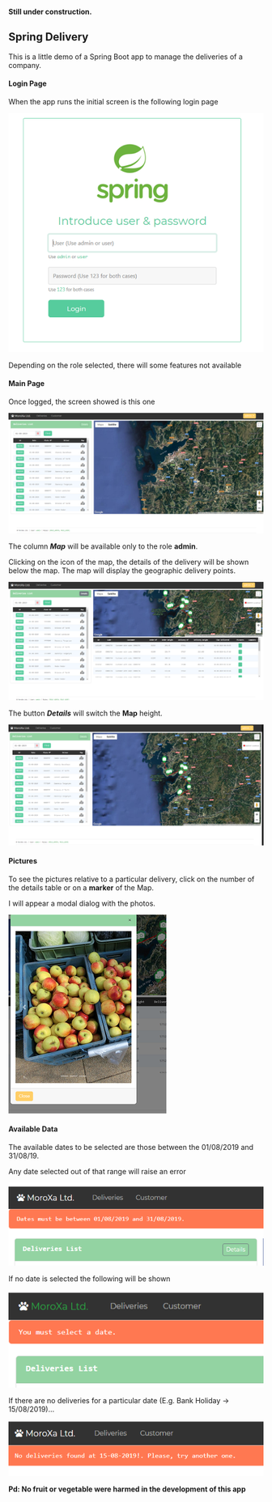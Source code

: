 **Still under construction.**
## Spring Delivery  

This is a little demo of a Spring Boot app to manage the deliveries of a company.

#### Login Page
When the app runs the initial screen is the following login page

![Login_Image](./git_images/login_image.png)

Depending on the role selected, there will some features not available

#### Main Page

Once logged, the screen showed is this one

![Main Page](./git_images/main_page.png)

The column ***Map*** will be available only to the role **admin**.

Clicking on the icon of the map, the details of the delivery will be shown below the map.
The map will display the geographic delivery points.

![Delivery Detail](./git_images/delivery_detail.png)

The button ***Details*** will switch the **Map** height.

![Whole Map](./git_images/whole_map.png)

#### Pictures

To see the pictures relative to a particular delivery, click on the number of the details table or on a **marker** of the Map.

I will appear a modal dialog with the photos.

![Pictures Modal](./git_images/pictures_modal.png)

#### Available Data 

The available dates to be selected are those between the 01/08/2019 and 31/08/19.

Any date selected out of that range will raise an error

![Out Of Range Error](./git_images/out_of_range_error.png)
 
If no date is selected the following will be shown 
 
![Must Select Date Error](./git_images/must_select_date_error.png)


If there are no deliveries for a particular date (E.g. Bank Holiday -> 15/08/2019)... 
 
![Bank Holiday Error](./git_images/bank_holiday_error.png)

**Pd: No fruit or vegetable were harmed in the development of this app**
